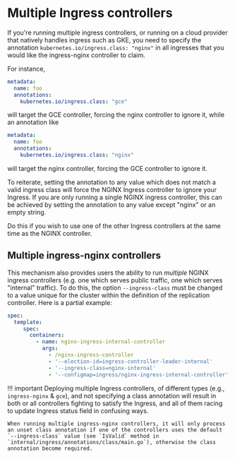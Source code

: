# Multiple Ingress controllers

If you're running multiple ingress controllers, or running on a cloud provider that natively handles ingress such as GKE,
you need to specify the annotation `kubernetes.io/ingress.class: "nginx"` in all ingresses that you would like the ingress-nginx controller to claim.


For instance,

```yaml
metadata:
  name: foo
  annotations:
    kubernetes.io/ingress.class: "gce"
```

will target the GCE controller, forcing the nginx controller to ignore it, while an annotation like

```yaml
metadata:
  name: foo
  annotations:
    kubernetes.io/ingress.class: "nginx"
```

will target the nginx controller, forcing the GCE controller to ignore it.

To reiterate, setting the annotation to any value which does not match a valid ingress class will force the NGINX Ingress controller to ignore your Ingress.
If you are only running a single NGINX ingress controller, this can be achieved by setting the annotation to any value except "nginx" or an empty string.

Do this if you wish to use one of the other Ingress controllers at the same time as the NGINX controller.

## Multiple ingress-nginx controllers

This mechanism also provides users the ability to run _multiple_ NGINX ingress controllers (e.g. one which serves public traffic, one which serves "internal" traffic).
To do this, the option `--ingress-class` must be changed to a value unique for the cluster within the definition of the replication controller.
Here is a partial example:

```yaml
spec:
  template:
     spec:
       containers:
         - name: nginx-ingress-internal-controller
           args:
             - /nginx-ingress-controller
             - '--election-id=ingress-controller-leader-internal'
             - '--ingress-class=nginx-internal'
             - '--configmap=ingress/nginx-ingress-internal-controller'
```

!!! important
    Deploying multiple Ingress controllers, of different types (e.g., `ingress-nginx` & `gce`), and not specifying a class annotation will
    result in both or all controllers fighting to satisfy the Ingress, and all of them racing to update Ingress status field in confusing ways.

    When running multiple ingress-nginx controllers, it will only process an unset class annotation if one of the controllers uses the default
    `--ingress-class` value (see `IsValid` method in `internal/ingress/annotations/class/main.go`), otherwise the class annotation become required.
